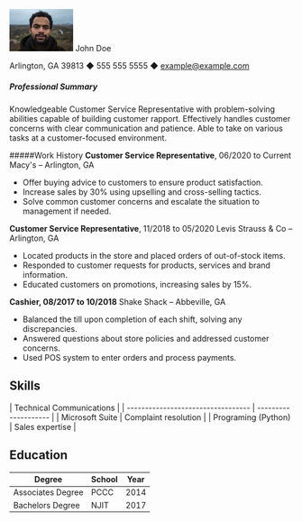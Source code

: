 ![johndoe](johndoe.jpeg)
John Doe

Arlington, GA 39813 ◆ 555 555 5555 ◆  example@example.com

##### Professional Summary
Knowledgeable Customer Service Representative with problem-solving abilities capable of building
customer rapport. Effectively handles customer concerns with clear communication and patience. Able to take on various tasks at a customer-focused environment.

#####Work History
**Customer Service Representative**, 06/2020 to Current
Macy's – Arlington,  GA
* Offer buying advice to customers to ensure product satisfaction.
* Increase sales by 30% using upselling and cross-selling tactics.
* Solve common customer concerns and escalate the situation to management if needed.


**Customer Service Representative**, 11/2018 to 05/2020
Levis Strauss & Co – Arlington, GA
* Located products in the store and placed orders of out-of-stock items.
* Responded to customer requests for products, services and brand information.
* Educated customers on promotions, increasing sales by 15%.

**Cashier, 08/2017 to 10/2018**
Shake Shack – Abbeville, GA
* Balanced the till upon completion of each shift, solving any discrepancies.
* Answered questions about store policies and addressed customer concerns.
* Used POS system to enter orders and process payments.

## Skills

| Technical           Communications |
| ---------------------------------- | -------------------- |
| Microsoft Suite                    | Complaint resolution |
| Programing (Python)                | Sales expertise      |

## Education

| Degree            | School | Year |
| ----------------- | ------ | ---- |
| Associates Degree | PCCC   | 2014 |
| Bachelors Degree  | NJIT   | 2017 |
